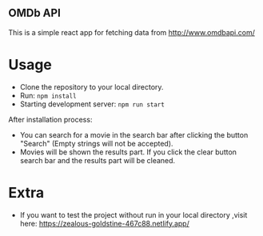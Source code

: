 ## OMDb API

This is a simple react app for fetching data from http://www.omdbapi.com/

# Usage

- Clone the repository to your local directory.
- Run: `npm install`
- Starting development server: `npm run start`

After installation process:

- You can search for a movie in the search bar after clicking the button "Search" (Empty strings will not be accepted).
- Movies will be shown the results part. If you click the clear button search bar and the results part will be cleaned.


# Extra

- If you want to test the project without run in your local directory ,visit here: https://zealous-goldstine-467c88.netlify.app/
